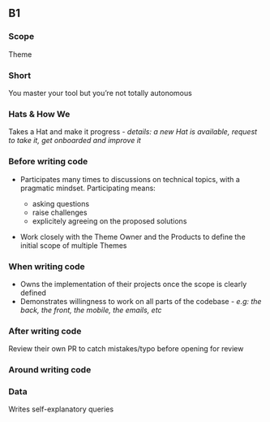 ## B1
### Scope

Theme

### Short

You master your tool but you’re not totally autonomous

### Hats & How We

Takes a Hat and make it progress - _details: a new Hat is available, request to take it, get onboarded and improve it_

### Before writing code

- Participates many times to discussions on technical topics, with a pragmatic mindset. 
  Participating means:
   - asking questions
   - raise challenges
   - explicitely agreeing on the proposed solutions

- Work closely with the Theme Owner and the Products to define the initial scope of multiple Themes

### When writing code

- Owns the implementation of their projects once the scope is clearly defined
- Demonstrates willingness to work on all parts of the codebase - _e.g: the back, the front, the mobile, the emails, etc_

### After writing code

Review their own PR to catch mistakes/typo before opening for review

### Around writing code

### Data

Writes self-explanatory queries